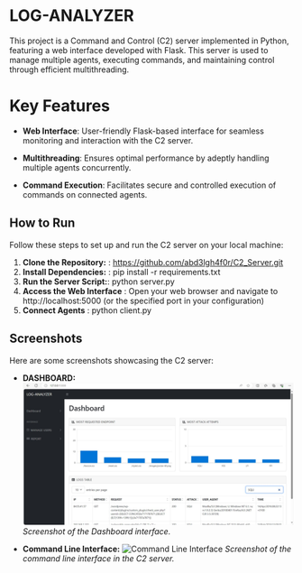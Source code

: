 # LOG-ANALYZER
This project is a Command and Control (C2) server implemented in Python, featuring a web interface developed with Flask. This  server is used  to manage  multiple agents, executing commands, and maintaining control through efficient multithreading.

# Key Features
- **Web Interface**: User-friendly Flask-based interface for seamless monitoring and interaction with the C2 server.

- **Multithreading**: Ensures optimal performance by adeptly handling multiple agents concurrently.

- **Command Execution**: Facilitates secure and controlled execution of commands on connected agents.


## How to Run

Follow these steps to set up and run the C2 server on your local machine:

1. **Clone the Repository:** : https://github.com/abd3lgh4f0r/C2_Server.git
2. **Install Dependencies:** :  pip install -r requirements.txt
3. **Run the Server Script:**: python server.py
4. **Access the Web Interface** : Open your web browser and navigate to http://localhost:5000 (or the specified port in your configuration)
5. **Connect Agents** : python client.py

## Screenshots

Here are some screenshots showcasing the C2 server:

- **DASHBOARD:**
  ![Web Interface](static/images/Dashboard.jpg)
  *Screenshot of the Dashboard interface.*

- **Command Line Interface:**
  ![Command Line Interface](static/images/image2.png)
  *Screenshot of the command line interface in the C2 server.*
